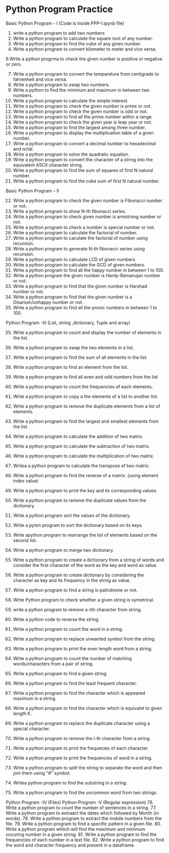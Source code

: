 # Python Program Practice

Basic Python Program - I (Code is inside PPP-I.ipynb file)

1. write a python program to add two numbers
2. Write a python program to calculate the square root of any number.
3. Write a python program to find the cube of any given number.
4. Write a python program to convert kilometer to meter and vice versa.

6.Wrtie a python progrma to check the given number is positive or negative or zero.

7. Write a python program to convert the tempareture from centigrade to fahrenheit and vice versa.
8. Write a python program to swap two numbers.
9. Write a python to find the minimum and maximum in between two numbers.
10. Write a python program to calculate the simple interest.
11. Write a python program to check the given  number is prime or not.
12. Write a python program to check the given number is odd or not.
13. Write a python program to find all the prime number within a range.
14. Write a python program to check the given year is leap year or not.
15. Write a python program to find the largest among three number.
16. Write a python program to display the multiplication table of a given number.
17. Write a python program to convert a decimal number to hexadecimal and octal.
18. Write a python program to solve the quadratic equation.
19. Write a python program to convert the character of a string into the equivalent ASCII character string.
20. Write a python program to find the sum of squares of first N natural number.
21. Write a python program to find the cube sum of first N natural number.

Basic Python Program – II

22. Write a python program to check the given number is Fibonacci number or not.
23. Write a python program to show N-th fibonacci series.
24. Write a python program to check given number is armstrong number or not.
25. Write a python program to check a number is special number or not.
26. Write a python program to calculate the factorial of number.
27. Write a python program to caculate the factorial of number using recursion.
28. Write a python program to generate N-th fibonacci series using recursion.
29. Write a python program to calculate LCD of given numbers
30. Write a python program to calculate the GCD of given numbers.
31. Write a python program to find all the happy number in between 1 to 100.
32. Write a python program the given number is Hardy-Ramanujan number or not.
33. Write a python program to find that the given number is Harshad number or not.
34. Write a python program to find that the given number is a Disarium/unhappy number or not.
35. Write a python program to find all the pronic numbers in between 1 to 100.

Python Program -III (List, string ,dictionary, Tuple and array)

35. Write a python program to count and display the number of elements in the list.
36. Write a python program to swap the two elements in a list.
37. Write a python program to find the sum of all elements in the list.
38. Write a python program to find an element from the list.
39. Write a python program to find all even  and odd numbers from the list
40. Write a python program to count the frequencies of each elements.
41. Write a python program to copy a the elements of a list to another list.

42. Write a python program to remove the duplicate elements from a list of elements.

43. Write a python program to find the largest and smallest elements from the list.
44. Write a python program to calculate the addition of two matrix.
45. Write a python program to calculate the subtraction of two matrix.
46. Write a python program to calculate the multiplication of two matrix.
47. Writea a python program to calculate the transpose of two matrix.
48. Write a python program to find the reverse of a matrix. (using element index value)
49. Write a python program to print the key and its corresponding values.
50. Write a python program to remove the duplicate values from the dictionary.
51. Write a python program sort the values of the dictionary.
52. Write a pyton program to sort the dictionary based on its keys.
53. Write apython program to rearrange the list of elements based on the second list.
54. Write a python program to merge two dictionary.
55. Write a python program to create a dictionary from a string of words and consider the first character of the word as the key and word as value.
56. Write a python program to create dictionary by considering the character as key and its frequency in the string as value. 
57. Write a python program to find a string is palindrome or not.
58. Write Python program to check whether a given string is symetrical.
59. write a python program to remove a nth character from string.
60. Write a python code to reverse the string.
61. Write a python program to count the word in a string.
62. Write a python program to replace unwanted symbol from the string.
63. Write a python program to print the even length word from a string.
64. Write a python program to count the number of matching words/characters from a pair of string.
65. Write a python program to find a given string.
66. Write a python program to find the least frequent character.
67. Write a python program to find the character which is appeared maximum in a string.
68. Write a python program to find the character which is equivalet to given length K.
69. Write a python program to replace the duplicate character using a special character. 
70. Write a python program to remove the i-th character from a string.
71. Write a python program to print the frequecies of each character.
72. Write a python program to print the frequencies of word in a string.
73. Write a python program to split the string to separate the word and then join them using "#" symbol.
74. Writea python program to find the substring in a string.
75. Write a python program to find the uncommon word from two strings.


Python Program -IV (Files)
Python Program -V (Regular expression)
76. Write a python program to count the number of sentences in a string.
77. Write a python program to extraact the dates which followed by Month (in words).
78. Write a python program to extract the mobile numbers from the file.
79. Write a python program to find a specific pattern in a given file.
80. Write a python program whiich will find the maximum and minimum occuring number in a given string.
81. Write a python program to find the frequencies of each number in a text file.
82. Write a python program to find the word and character frequency and present in a dataframe.
